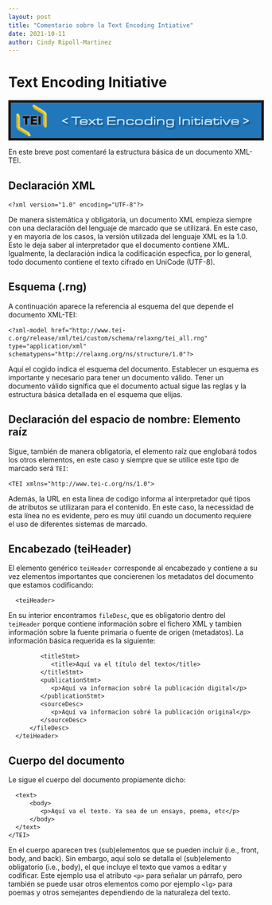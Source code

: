 ```yaml
---
layout: post
title: "Comentario sobre la Text Encoding Intiative"
date: 2021-10-11
author: Cindy Ripoll-Martinez
---
```


# Text Encoding Initiative 
<img src="/assets/images/img/004.png" align="center" border="5px solid #000000">
<br> 

En este breve post comentaré la estructura básica de un documento XML-TEI. 

## Declaración XML

```
<?xml version="1.0" encoding="UTF-8"?>
```
De manera sistemática y obligatoria, un documento XML empieza siempre con una declaración del lenguaje de marcado que se utilizará. En este caso, y en mayoria de los casos, la versión utilizada del lenguaje XML es la 1.0. Esto le deja saber al interpretador que el documento contiene XML. Igualmente, la declaración indica la codificación especfica, por lo general, todo documento contiene el texto cifrado en UniCode (UTF-8). 

## Esquema (.rng)

A continuación aparece la referencia al esquema del que depende el documento XML-TEI: 

```
<?xml-model href="http://www.tei-c.org/release/xml/tei/custom/schema/relaxng/tei_all.rng" type="application/xml" schematypens="http://relaxng.org/ns/structure/1.0"?>
```

Aquí el cogido indica el esquema del documento. Establecer un esquema es importante y necesario para tener un documento válido. Tener un documento válido significa que el documento actual sigue las reglas y la estructura básica detallada en el esquema que elijas. 

## Declaración del espacio de nombre: Elemento raíz 

Sigue, también de manera obligatoria, el elemento raíz que englobará todos los otros elementos, en este caso y siempre que se utilice este tipo de marcado será `TEI`:

```
<TEI xmlns="http://www.tei-c.org/ns/1.0">
```

Además, la URL en esta línea de codigo informa al interpretador qué tipos de atributos se utilizaran para el contenido. En este caso, la necessidad de esta línea no es evidente, pero es muy útil cuando un documento requiere el uso de diferentes sistemas de marcado.  

## Encabezado (teiHeader) 

El elemento genérico `teiHeader` corresponde al encabezado y contiene a su vez elementos importantes que concierenen los metadatos del documento que estamos codificando:

```
  <teiHeader>
```

En su interior encontramos `fileDesc`, que es obligatorio dentro del `teiHeader` porque contiene información sobre el fichero XML y tambien información sobre la fuente primaria o fuente de origen (metadatos). La información básica requerida es la siguiente:

```
         <titleStmt>
            <title>Aquí va el título del texto</title>
         </titleStmt>
         <publicationStmt>
            <p>Aquí va informacion sobré la publicación digital</p>
         </publicationStmt>
         <sourceDesc>
            <p>Aquí va informacion sobré la publicación original</p>
         </sourceDesc>
      </fileDesc>
  </teiHeader>
```

## Cuerpo del documento 

Le sigue el cuerpo del documento propiamente dicho: 

```
  <text>
      <body>
         <p>Aquí va el texto. Ya sea de un ensayo, poema, etc</p>
      </body>
  </text>
</TEI>
```
En el cuerpo aparecen tres (sub)elementos que se pueden incluir (i.e., front, body, and back). Sin embargo, aquí solo se detalla el (sub)elemento obligatorio (i.e., body), el que incluye el texto que vamos a editar y codificar. Este ejemplo usa el atributo `<p>` para señalar un párrafo, pero también se puede usar otros elementos como por ejemplo `<lg>` para poemas y otros semejantes dependiendo de la naturaleza del texto. 
